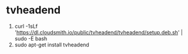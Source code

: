 # tvheadend
1. curl -1sLf 'https://dl.cloudsmith.io/public/tvheadend/tvheadend/setup.deb.sh' | sudo -E bash
2. sudo apt-get install tvheadend
